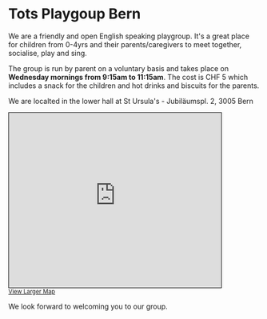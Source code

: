 # Tots Playgoup Bern

We are a friendly and open English speaking playgroup. It's a great place for children from 0-4yrs and their parents/caregivers to meet together, socialise, play and sing.

The group is run by parent on a voluntary basis and takes place on **Wednesday mornings from 9:15am to 11:15am**. The cost is CHF 5 which includes a snack for the children and hot drinks and biscuits for the parents.

We are localted in the lower hall at St Ursula's - Jubiläumspl. 2, 3005 Bern

<iframe width="425" height="350" frameborder="0" scrolling="no" marginheight="0" marginwidth="0" src="https://www.openstreetmap.org/export/embed.html?bbox=7.425619466230275%2C46.93154919133136%2C7.472740514203906%2C46.95633605018536&amp;layer=mapnik" style="border: 1px solid black"></iframe><br/><small><a href="https://www.openstreetmap.org/#map=15/46.9439/7.4492&amp;layers=N">View Larger Map</a></small>

We look forward to welcoming you to our group.

